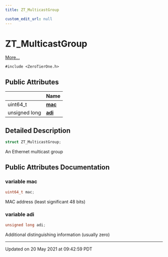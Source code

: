 ```yaml
---
title: ZT_MulticastGroup

custom_edit_url: null
---
```


# ZT_MulticastGroup



 [More...](#detailed-description)


`#include <ZeroTierOne.h>`

## Public Attributes

|                | Name           |
| -------------- | -------------- |
| uint64_t | **[mac](/autogen/libztcore/classes/struct_z_t___multicast_group.md#variable-mac)**  |
| unsigned long | **[adi](/autogen/libztcore/classes/struct_z_t___multicast_group.md#variable-adi)**  |

## Detailed Description

```cpp
struct ZT_MulticastGroup;
```


An Ethernet multicast group 

## Public Attributes Documentation

### variable mac

```cpp
uint64_t mac;
```


MAC address (least significant 48 bits) 


### variable adi

```cpp
unsigned long adi;
```


Additional distinguishing information (usually zero) 


-------------------------------

Updated on 20 May 2021 at 09:42:59 PDT